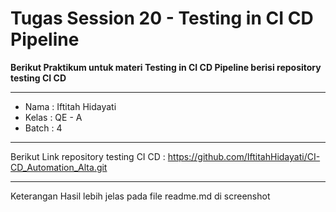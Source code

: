 # Tugas Session 20 - Testing in CI CD Pipeline

**Berikut Praktikum untuk materi Testing in CI CD Pipeline berisi repository testing CI CD**
___
- Nama : Iftitah Hidayati
- Kelas : QE - A
- Batch : 4
___
Berikut Link repository testing CI CD : 
https://github.com/IftitahHidayati/CI-CD_Automation_Alta.git
___
Keterangan Hasil lebih jelas pada file readme.md di screenshot